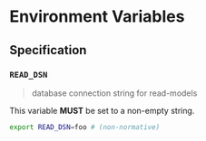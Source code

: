 # Environment Variables

## Specification

### `READ_DSN`

> database connection string for read-models

This variable **MUST** be set to a non-empty string.

```bash
export READ_DSN=foo # (non-normative)
```
